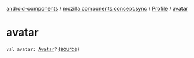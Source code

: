 [android-components](../../index.md) / [mozilla.components.concept.sync](../index.md) / [Profile](index.md) / [avatar](./avatar.md)

# avatar

`val avatar: `[`Avatar`](../-avatar/index.md)`?` [(source)](https://github.com/mozilla-mobile/android-components/blob/master/components/concept/sync/src/main/java/mozilla/components/concept/sync/OAuthAccount.kt#L123)